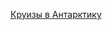 <a href="https://lutomskaya.github.io/lutomskaya-Cruise-to-Antarctica.github.io/"> Круизы в Антарктику </a>
